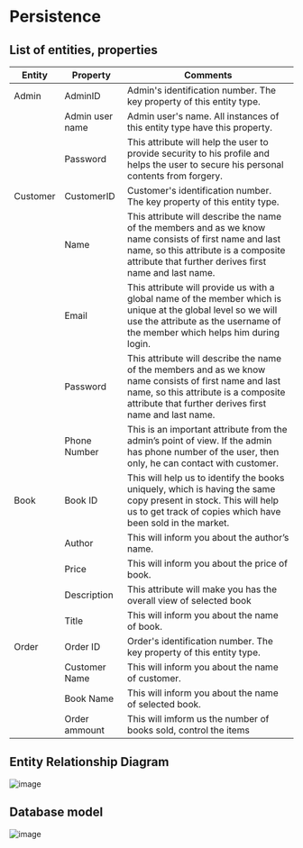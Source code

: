# Persistence
## List of entities, properties
|  Entity 	|   Property	|   Comments	|
|---	|---	|---	|
|  Admin 	|   AdminID	| Admin's identification number. The key property of this entity type.	|
|   	|  Admin user name 	| Admin user's name. All instances of this entity type have this property.	|
|   	|  Password 	|  This attribute will help the user to provide security to his profile and helps the user to secure his personal contents from forgery. 	|
|  Customer 	|   CustomerID	|   Customer's identification number. The key property of this entity type. 	|
|   	|   Name	|  This attribute will describe the name of the members and as we know name consists of first name and last name, so this attribute is a composite attribute that further derives first name and last name.	|
|   	|   Email	|  This attribute will provide us with a global name of the member which is unique at the global level so we will use the attribute as the username of the member which helps him during login. 	|
|   	|   Password	|  This attribute will describe the name of the members and as we know name consists of first name and last name, so this attribute is a composite attribute that further derives first name and last name. 	|
|   	|  Phone Number 	|  This is an important attribute from the admin’s point of view. If the admin has phone number of the user, then only, he can contact with customer. 	|
| Book  	|  Book ID 	|   This will help us to identify the books uniquely, which is having the same copy present in stock. This will help us to get track of copies which have been sold in the market.	|
|   	|   Author	|   This will inform you about the author’s name.	|
|   	| Price  	|  This will inform you about the price of book. 	|
|   	|  Description 	|   This attribute will make you has the overall view of selected book	|
|   	|   Title	|  This will inform you about the name of book. 	|
|   Order	|   	Order ID|  Order's identification number. The key property of this entity type. 	|
|   	|  Customer Name 	|   This will inform you about the name of customer.	|
|   	|   Book Name	|  This will inform you about the name of selected book. 	|
|   	|   Order ammount	|  This will imform us the number of books sold, control the items 	|
## Entity Relationship Diagram
![image](https://user-images.githubusercontent.com/85243027/144512197-7f0ff2d3-cfc4-45e1-aa7d-e4faa9ab79c8.png)
## Database model
![image](https://user-images.githubusercontent.com/85243027/144512364-5d39ac14-ac86-4ebd-8546-c6d0ef931bd4.png)




